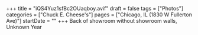 +++
title = "iQS4Yuz1sfBc2OUaqboy.avif"
draft = false
tags = ["Photos"]
categories = ["Chuck E. Cheese's"]
pages = ["Chicago, IL (1830 W Fullerton Ave)"]
startDate = ""
+++
Back of showroom without showroom walls, Unknown Year

